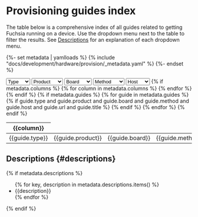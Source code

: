 # Provisioning guides index

The table below is a comprehensive index of all guides related to getting
Fuchsia running on a device. Use the dropdown menu next to the table to filter
the results. See [Descriptions](#descriptions) for an explanation of each dropdown menu.

{%- set metadata | yamlloads %}
{% include "docs/development/hardware/provision/_metadata.yaml" %}
{%- endset %}

<section>
  <devsite-select id="types">
    <select>
      <option>Type</option>
      {% if metadata.types %}
        {% for type in metadata.types %}
          <option>{{type}}</option>
        {% endfor %}
      {% endif %}
    </select>
  </devsite-select>
  <devsite-select id="products">
    <select>
      <option>Product</option>
      {% if metadata.products %}
        {% for product in metadata.products %}
          <option>{{product}}</option>
        {% endfor %}
      {% endif %}
    </select>
  </devsite-select>
  <devsite-select id="boards">
    <select>
      <option>Board</option>
      {% if metadata.boards %}
        {% for board in metadata.boards %}
          <option>{{board}}</option>
        {% endfor %}
      {% endif %}
    </select>
  </devsite-select>
  <devsite-select id="methods">
    <select>
      <option>Method</option>
      {% if metadata.methods %}
        {% for method in metadata.methods %}
          <option>{{method}}</option>
        {% endfor %}
      {% endif %}
    </select>
  </devsite-select>
  <devsite-select id="hosts">
    <select>
      <option>Host</option>
      {% if metadata.hosts %}
        {% for host in metadata.hosts %}
          <option>{{host}}</option>
        {% endfor %}
      {% endif %}
    </select>
  </devsite-select>
  <devsite-filter select-el-container-id="types products boards methods hosts">
    <table>
      <thead>
        <tr>
          {% if metadata.columns %}
            {% for column in metadata.columns %}
              <th>{{column}}</th>
            {% endfor %}
          {% endif %}
        </tr>
      </thead>
      <tbody class="list">
        {% if metadata.guides %}
          {% for guide in metadata.guides %}
            {% if guide.type and guide.product and guide.board and guide.method and guide.host and guide.url and guide.title %}
              <tr>
                <td>{{guide.type}}</td>
                <td>{{guide.product}}</td>
                <td>{{guide.board}}</td>
                <td>{{guide.method}}</td>
                <td>{{guide.host}}</td>
                <td><a href="{{guide.url}}">{{guide.title}}</a></td>
              </tr>
            {% endif %}
          {% endfor %}
        {% endif %}
      </tbody>
    </table>
  </devsite-filter>
</section>

## Descriptions {#descriptions}

{% if metadata.descriptions %}
  <ul>
    {% for key, description in metadata.descriptions.items() %}
      <li>{{description}}</li>
    {% endfor %}
  </ul>
{% endif %}

